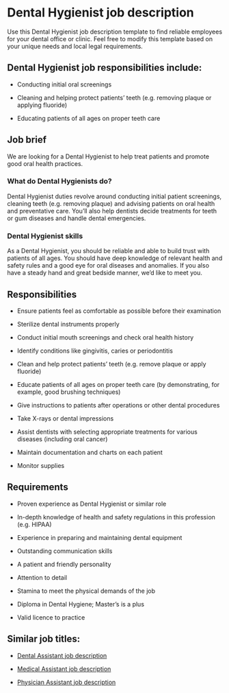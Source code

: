 # Dental Hygienist job description
Use this Dental Hygienist job description template to find reliable employees for your dental office or clinic. Feel free to modify this template based on your unique needs and local legal requirements.


## Dental Hygienist job responsibilities include:
* Conducting initial oral screenings

* Cleaning and helping protect patients’ teeth (e.g. removing plaque or applying fluoride)

* Educating patients of all ages on proper teeth care



## Job brief

We are looking for a Dental Hygienist to help treat patients and promote good oral health practices.
### What do Dental Hygienists do?
Dental Hygienist duties revolve around conducting initial patient screenings, cleaning teeth (e.g. removing plaque) and advising patients on oral health and preventative care. You’ll also help dentists decide treatments for teeth or gum diseases and handle dental emergencies.
### Dental Hygienist skills
As a Dental Hygienist, you should be reliable and able to build trust with patients of all ages. You should have deep knowledge of relevant health and safety rules and a good eye for oral diseases and anomalies. If you also have a steady hand and great bedside manner, we’d like to meet you.


## Responsibilities

* Ensure patients feel as comfortable as possible before their examination

* Sterilize dental instruments properly

* Conduct initial mouth screenings and check oral health history

* Identify conditions like gingivitis, caries or periodontitis

* Clean and help protect patients’ teeth (e.g. remove plaque or apply fluoride)

* Educate patients of all ages on proper teeth care (by demonstrating, for example, good brushing techniques)

* Give instructions to patients after operations or other dental procedures

* Take X-rays or dental impressions

* Assist dentists with selecting appropriate treatments for various diseases (including oral cancer)

* Maintain documentation and charts on each patient

* Monitor supplies


## Requirements

* Proven experience as Dental Hygienist or similar role

* In-depth knowledge of health and safety regulations in this profession (e.g. HIPAA)

* Experience in preparing and maintaining dental equipment

* Outstanding communication skills

* A patient and friendly personality

* Attention to detail

* Stamina to meet the physical demands of the job

* Diploma in Dental Hygiene; Master’s is a plus

* Valid licence to practice

## Similar job titles:
* <a href="https://resources.workable.com/dental-assistant-job-description" target="_blank" rel="noopener">Dental Assistant job description</a>

* <a href="https://resources.workable.com/medical-assistant-job-description" target="_blank" rel="noopener">Medical Assistant job description</a>

* <a href="https://resources.workable.com/physician-assistant-job-description" target="_blank" rel="noopener">Physician Assistant job description</a>
